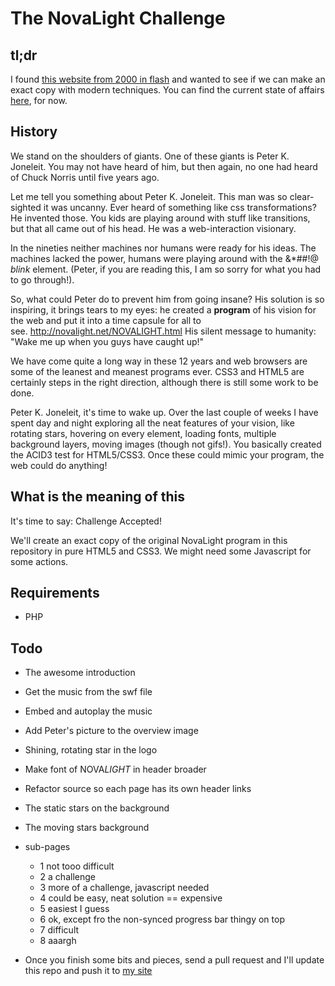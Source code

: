 # The NovaLight Challenge


tl;dr
-------
I found <a href="http://novalight.net/NOVALIGHT.html">this website from 2000 in flash</a> and wanted to see if we can make an exact copy with modern techniques. You can find the current state of affairs <a href='http://waleson.com/NovaLight-Challenge/'>here</a>, for now.


History
-------

We stand on the shoulders of giants. One of these giants is Peter K. Joneleit. You may not have heard of him, but then again, no one had heard of Chuck Norris until five years ago.

Let me tell you something about Peter K. Joneleit. This man was so clear-sighted it was uncanny. Ever heard of something like css transformations? He invented those. You kids are playing around with stuff like transitions, but that all came out of his head. He was a web-interaction visionary.

In the nineties neither machines nor humans were ready for his ideas. The machines lacked the power, humans were playing around with the &amp;*##!@ <i>blink</i> element. (Peter, if you are reading this, I am so sorry for what you had to go through!).

So, what could Peter do to prevent him from going insane? His solution is so inspiring, it brings tears to my eyes: he created a <b>program</b> of his vision for the web and put it into a time capsule for all to see.&nbsp;<a href="http://novalight.net/NOVALIGHT.html">http://novalight.net/NOVALIGHT.html</a>&nbsp;His silent message to humanity: "Wake me up when you guys have caught up!"

We have come quite a long way in these 12 years and web browsers are some of the leanest and meanest programs ever. CSS3 and HTML5 are certainly steps in the right direction, although there is still some work to be done.

Peter K. Joneleit, it's time to wake up. Over the last couple of weeks I have spent day and night exploring all the neat features of your vision, like rotating stars, hovering on every element, loading fonts, multiple background layers, moving images (though not gifs!). You basically created the ACID3 test for HTML5/CSS3. Once these could mimic your program, the web could do anything!


What is the meaning of this
-------
It's time to say: Challenge Accepted!

We'll create an exact copy of the original NovaLight program in this repository in pure HTML5 and CSS3. We might need some Javascript for some actions.


Requirements
-------
 - PHP


Todo
-------
 - The awesome introduction
 - Get the music from the swf file
 - Embed and autoplay the music
 - Add Peter's picture to the overview image 
 - Shining, rotating star in the logo
 - Make font of NOVA<i>LIGHT</i> in header broader
 - Refactor source so each page has its own header links
 - The static stars on the background
 - The moving stars background
 - sub-pages
   - 1 not tooo difficult
   - 2 a challenge
   - 3 more of a challenge, javascript needed
   - 4 could be easy, neat solution == expensive
   - 5 easiest I guess
   - 6 ok, except fro the non-synced progress bar thingy on top
   - 7 difficult
   - 8 aaargh

 - Once you finish some bits and pieces, send a pull request and I'll update this repo and push it to <a href='http://waleson.com/NovaLight-Challenge/'>my site</a>

